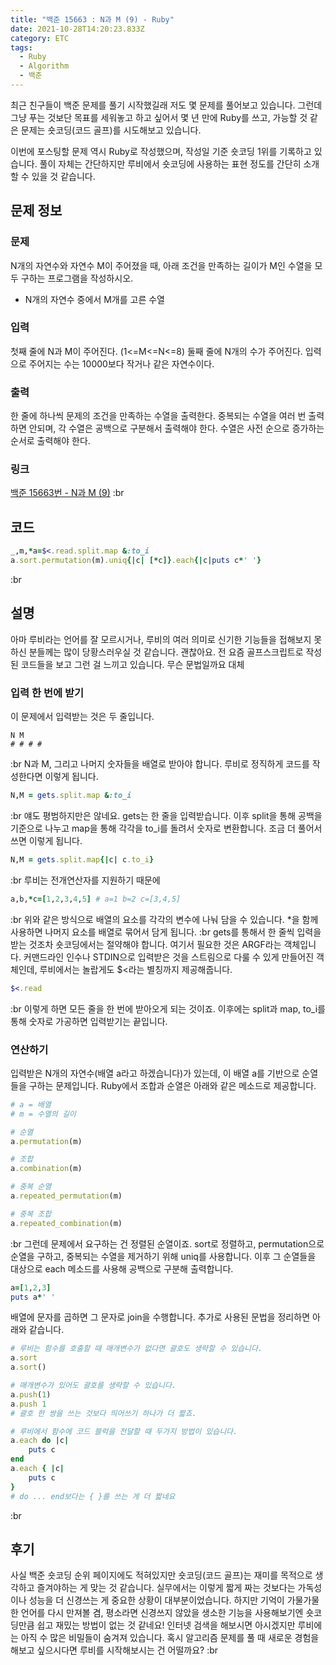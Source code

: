 ```yaml
---
title: "백준 15663 : N과 M (9) - Ruby"
date: 2021-10-28T14:20:23.833Z
category: ETC
tags:
  - Ruby
  - Algorithm
  - 백준
---
```

최근 친구들이 백준 문제를 풀기 시작했길래 저도 몇 문제를 풀어보고 있습니다.
그런데 그냥 푸는 것보단 목표를 세워놓고 하고 싶어서 몇 년 만에 Ruby를 쓰고, 가능할 것 같은 문제는 숏코딩(코드 골프)를 시도해보고 있습니다.
<!--more-->
이번에 포스팅할 문제 역시 Ruby로 작성했으며, 작성일 기준 숏코딩 1위를 기록하고 있습니다.
풀이 자체는 간단하지만 루비에서 숏코딩에 사용하는 표현 정도를 간단히 소개할 수 있을 것 같습니다.

## 문제 정보
### 문제
N개의 자연수와 자연수 M이 주어졌을 때, 아래 조건을 만족하는 길이가 M인 수열을 모두 구하는 프로그램을 작성하시오.
* N개의 자연수 중에서 M개를 고른 수열

### 입력
첫째 줄에 N과 M이 주어진다. (1<=M<=N<=8)
둘째 줄에 N개의 수가 주어진다. 입력으로 주어지는 수는 10000보다 작거나 같은 자연수이다.

### 출력
한 줄에 하나씩 문제의 조건을 만족하는 수열을 출력한다. 중복되는 수열을 여러 번 출력하면 안되며, 각 수열은 공백으로 구분해서 출력해야 한다.
수열은 사전 순으로 증가하는 순서로 출력해야 한다.

### 링크
[백준 15663번 - N과 M (9)](https://www.acmicpc.net/problem/15663)
:br

## 코드
```ruby:answer.rb
_,m,*a=$<.read.split.map &:to_i
a.sort.permutation(m).uniq{|c| [*c]}.each{|c|puts c*' '}
```
:br

## 설명
아마 루비라는 언어를 잘 모르시거나, 루비의 여러 의미로 신기한 기능들을 접해보지 못 하신 분들께는 많이 당황스러우실 것 같습니다.
괜찮아요. 전 요즘 골프스크립트로 작성된 코드들을 보고 그런 걸 느끼고 있습니다. 무슨 문법일까요 대체

### 입력 한 번에 받기
이 문제에서 입력받는 것은 두 줄입니다.
```
N M
# # # #
```
:br
N과 M, 그리고 나머지 숫자들을 배열로 받아야 합니다.
루비로 정직하게 코드를 작성한다면 이렇게 됩니다.
```ruby
N,M = gets.split.map &:to_i
```
:br
얘도 평범하지만은 않네요.
gets는 한 줄을 입력받습니다.
이후 split을 통해 공백을 기준으로 나누고
map을 통해 각각을 to_i를 돌려서 숫자로 변환합니다.
조금 더 풀어서 쓰면 이렇게 됩니다.
```ruby
N,M = gets.split.map{|c| c.to_i}
```
:br
루비는 전개연산자를 지원하기 때문에
```ruby
a,b,*c=[1,2,3,4,5] # a=1 b=2 c=[3,4,5]
```
:br
위와 같은 방식으로 배열의 요소를 각각의 변수에 나눠 담을 수 있습니다.
*을 함께 사용하면 나머지 요소를 배열로 묶어서 담게 됩니다.
:br
gets를 통해서 한 줄씩 입력을 받는 것조차 숏코딩에서는 절약해야 합니다.
여기서 필요한 것은 ARGF라는 객체입니다.
커맨드라인 인수나 STDIN으로 입력받은 것을 스트림으로 다룰 수 있게 만들어진 객체인데, 루비에서는 놀랍게도 $<라는 별칭까지 제공해줍니다.
```ruby
$<.read
```
:br
이렇게 하면 모든 줄을 한 번에 받아오게 되는 것이죠.
이후에는 split과 map, to_i를 통해 숫자로 가공하면 입력받기는 끝입니다.

### 연산하기
입력받은 N개의 자연수(배열 a라고 하겠습니다)가 있는데, 이 배열 a를 기반으로 순열들을 구하는 문제입니다.
Ruby에서 조합과 순열은 아래와 같은 메소드로 제공합니다.
```ruby
# a = 배열
# m = 수열의 길이

# 순열
a.permutation(m)

# 조합
a.combination(m)

# 중복 순열
a.repeated_permutation(m)

# 중복 조합
a.repeated_combination(m)
```
:br
그런데 문제에서 요구하는 건 정렬된 순열이죠.
sort로 정렬하고, permutation으로 순열을 구하고, 중복되는 수열을 제거하기 위해 uniq를 사용합니다.
이후 그 순열들을 대상으로 each 메소드를 사용해 공백으로 구분해 출력합니다.
```ruby
a=[1,2,3]
puts a*' '
```
배열에 문자를 곱하면 그 문자로 join을 수행합니다.
추가로 사용된 문법을 정리하면 아래와 같습니다.
```ruby
# 루비는 함수를 호출할 때 매개변수가 없다면 괄호도 생략할 수 있습니다.
a.sort 
a.sort()

# 매개변수가 있어도 괄호를 생략할 수 있습니다.
a.push(1)
a.push 1
# 괄호 한 쌍을 쓰는 것보다 띄어쓰기 하나가 더 짧죠.

# 루비에서 함수에 코드 블럭을 전달할 때 두가지 방법이 있습니다.
a.each do |c|
    puts c
end
a.each { |c|
    puts c
}
# do ... end보다는 { }를 쓰는 게 더 짧네요
```
:br

## 후기
사실 백준 숏코딩 순위 페이지에도 적혀있지만 숏코딩(코드 골프)는 재미를 목적으로 생각하고 즐겨야하는 게 맞는 것 같습니다.
실무에서는 이렇게 짧게 짜는 것보다는 가독성이나 성능을 더 신경쓰는 게 중요한 상황이 대부분이었습니다.
하지만 기억이 가물가물한 언어를 다시 만져볼 겸, 평소라면 신경쓰지 않았을 생소한 기능을 사용해보기엔 숏코딩만큼 쉽고 재밌는 방법이 없는 것 같네요!
인터넷 검색을 해보시면 아시겠지만 루비에는 아직 수 많은 비밀들이 숨겨져 있습니다.
혹시 알고리즘 문제를 풀 때 새로운 경험을 해보고 싶으시다면 루비를 시작해보시는 건 어떨까요?
:br